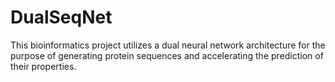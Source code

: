 # DualSeqNet
This bioinformatics project utilizes a dual neural network architecture for the purpose of generating protein sequences and accelerating the prediction of their properties.
